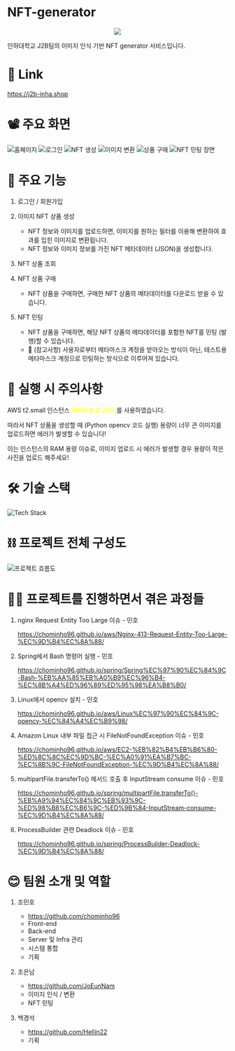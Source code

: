 # NFT-generator

<p align="center">
    <img src="https://user-images.githubusercontent.com/66549638/201521745-bce282a8-20a3-4c9d-9efd-93fd3ec52ac9.png">
</p>

인하대학교 J2B팀의 이미지 인식 기반 NFT generator 서비스입니다.

# 🔗 Link
https://j2b-inha.shop

# 📽️ 주요 화면
![홈페이지](https://user-images.githubusercontent.com/66549638/203804333-521e1c99-6bba-48fc-9588-0d0dd3048b9d.gif)
![로그인](https://user-images.githubusercontent.com/66549638/203804341-e86d8e46-bed8-49d6-a957-eddb9c3ce70e.gif)
![NFT 생성](https://user-images.githubusercontent.com/66549638/203804338-493d25fa-bddf-4758-a59c-5cdf8ee0d31d.gif)
![이미지 변환](https://user-images.githubusercontent.com/66549638/203804328-b531984c-31b6-4d13-8e73-b1848a4a6d2e.gif)
![상품 구매](https://user-images.githubusercontent.com/66549638/203804320-ce360b13-09b4-456e-9de4-115034fd7456.gif)
![NFT 민팅 장면](https://user-images.githubusercontent.com/66549638/204516801-bb417bb9-c853-4460-97d6-5379ebd02e0e.gif)



# 📜 주요 기능
1. 로그인 / 회원가입

2. 이미지 NFT 상품 생성
    
    - NFT 정보와 이미지를 업로드하면, 이미지를 원하는 필터를 이용해 변환하여 효과를 입힌 이미지로 변환됩니다.
    - NFT 정보와 이미지 정보를 가진 NFT 메타데이터 (JSON)을 생성합니다.

3. NFT 상품 조회

4. NFT 상품 구매

    - NFT 상품을 구매하면, 구매한 NFT 상품의 메타데이터를 다운로드 받을 수 있습니다.

5. NFT 민팅

    - NFT 상품을 구매하면, 해당 NFT 상품의 메타데이터를 포함한 NFT를 민팅 (발행)할 수 있습니다.
    - 📌 (참고사항) 사용자로부터 메타마스크 계정을 받아오는 방식이 아닌, 테스트용 메타마스크 계정으로 민팅하는 방식으로 이루어져 있습니다.



# 📌 실행 시 주의사항
AWS t2.small 인스턴스 <span style="color: yellow">(RAM 용량 2GB)</span>를 사용하였습니다.

따라서 NFT 상품을 생성할 때 (Python opencv 코드 실행) 용량이 너무 큰 이미지를 업로드하면 에러가 발생할 수 있습니다!

이는 인스턴스의 RAM 용량 이슈로, 이미지 업로드 시 에러가 발생할 경우 용량이 작은 사진을 업로드 해주세요!

# 🛠️ 기술 스택
![Tech Stack](https://user-images.githubusercontent.com/66549638/204513684-30c4fd4c-f933-440a-94c9-248addb37144.png)

# ⛓️ 프로젝트 전체 구성도
![프로젝트 흐름도](https://user-images.githubusercontent.com/66549638/204513680-251b05ae-7dfc-4afe-8be9-20374b3a6345.png)


# 🧑‍💻 프로젝트를 진행하면서 겪은 과정들

1. nginx Request Entity Too Large 이슈 - 민호

    https://chominho96.github.io/aws/Nginx-413-Request-Entity-Too-Large-%EC%9D%B4%EC%8A%88/

2. Spring에서 Bash 명령어 실행 - 민호

    https://chominho96.github.io/spring/Spring%EC%97%90%EC%84%9C-Bash-%EB%AA%85%EB%A0%B9%EC%96%B4-%EC%8B%A4%ED%96%89%ED%95%98%EA%B8%B0/

3. Linux에서 opencv 설치 - 민호

    https://chominho96.github.io/aws/Linux%EC%97%90%EC%84%9C-opencv-%EC%84%A4%EC%B9%98/

4. Amazon Linux 내부 파일 접근 시 FileNotFoundException 이슈 - 민호

    https://chominho96.github.io/aws/EC2-%EB%82%B4%EB%B6%80-%ED%8C%8C%EC%9D%BC-%EC%A0%91%EA%B7%BC-%EC%8B%9C-FileNotFoundException-%EC%9D%B4%EC%8A%88/

5. multipartFile.transferTo() 메서드 호출 후 InputStream consume 이슈 - 민호

    https://chominho96.github.io/spring/multipartFile.transferTo()-%EB%A9%94%EC%84%9C%EB%93%9C-%ED%98%B8%EC%B6%9C-%ED%9B%84-InputStream-consume-%EC%9D%B4%EC%8A%88/

6. ProcessBuilder 관련 Deadlock 이슈 - 민호

    https://chominho96.github.io/spring/ProcessBuilder-Deadlock-%EC%9D%B4%EC%8A%88/
    

# 😊 팀원 소개 및 역할

1. 조민호

    - https://github.com/chominho96
    - Front-end
    - Back-end
    - Server 및 Infra 관리
    - 시스템 통합
    - 기획

2. 조은남
    
    - https://github.com/JoEunNam
    - 이미지 인식 / 변환
    - NFT 민팅

3. 백경석

    - https://github.com/Hellin22
    - 기획
